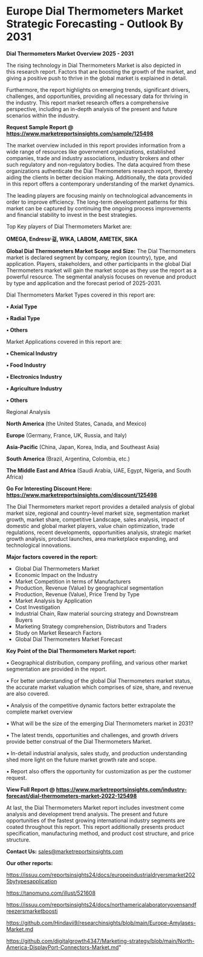# Europe Dial Thermometers Market Strategic Forecasting - Outlook By 2031

<Strong> Dial Thermometers Market Overview 2025 - 2031</strong>

The rising technology in Dial Thermometers Market is also depicted in this research report. Factors that are boosting the growth of the market, and giving a positive push to thrive in the global market is explained in detail.

Furthermore, the report highlights on emerging trends, significant drivers, challenges, and opportunities, providing all necessary data for thriving in the industry. This report market research offers a comprehensive perspective, including an in-depth analysis of the present and future scenarios within the industry.

<strong>Request Sample Report @ <a href=https://www.marketreportsinsights.com/sample/125498>https://www.marketreportsinsights.com/sample/125498</a></strong>

The market overview included in this report provides information from a wide range of resources like government organizations, established companies, trade and industry associations, industry brokers and other such regulatory and non-regulatory bodies. The data acquired from these organizations authenticate the Dial Thermometers research report, thereby aiding the clients in better decision making. Additionally, the data provided in this report offers a contemporary understanding of the market dynamics.

The leading players are focusing mainly on technological advancements in order to improve efficiency. The long-term development patterns for this market can be captured by continuing the ongoing process improvements and financial stability to invest in the best strategies.

Top Key players of Dial Thermometers Market are:

<strong>OMEGA, Endressᶫ걺, WIKA, LABOM, AMETEK, SIKA</strong>

<strong><b>Global Dial Thermometers Market Scope and Size:</b></strong>
The Dial Thermometers market is declared segment by company, region (country), type, and application. Players, stakeholders, and other participants in the global Dial Thermometers market will gain the market scope as they use the report as a powerful resource. The segmental analysis focuses on revenue and product by type and application and the forecast period of 2025-2031.

Dial Thermometers Market Types covered in this report are:

<strong>• Axial Type

• Radial Type

• Others</strong>

Market Applications covered in this report are:

<strong>• Chemical Industry

• Food Industry

• Electronics Industry

• Agriculture Industry

• Others</strong> 

Regional Analysis

<strong>North America</strong> (the United States, Canada, and Mexico)

<strong>Europe</strong> (Germany, France, UK, Russia, and Italy)

<strong>Asia-Pacific</strong> (China, Japan, Korea, India, and Southeast Asia)

<strong>South America</strong> (Brazil, Argentina, Colombia, etc.)

<strong>The Middle East and Africa</strong> (Saudi Arabia, UAE, Egypt, Nigeria, and South Africa)

<strong>Go For Interesting Discount Here: <a href=https://www.marketreportsinsights.com/discount/125498>https://www.marketreportsinsights.com/discount/125498</a></strong>

The Dial Thermometers market report provides a detailed analysis of global market size, regional and country-level market size, segmentation market growth, market share, competitive Landscape, sales analysis, impact of domestic and global market players, value chain optimization, trade regulations, recent developments, opportunities analysis, strategic market growth analysis, product launches, area marketplace expanding, and technological innovations.

<strong><b>Major factors covered in the report:</b></strong>
<ul>
  <li>Global Dial Thermometers Market </li>
  <li>Economic Impact on the Industry</li>
  <li>Market Competition in terms of Manufacturers</li>
  <li>Production, Revenue (Value) by geographical segmentation</li>
  <li>Production, Revenue (Value), Price Trend by Type</li>
  <li>Market Analysis by Application</li>
  <li>Cost Investigation</li>
  <li>Industrial Chain, Raw material sourcing strategy and Downstream Buyers</li>
  <li>Marketing Strategy comprehension, Distributors and Traders</li>
  <li>Study on Market Research Factors</li>
  <li>Global Dial Thermometers Market Forecast</li>
</ul>

<strong><b>Key Point of the Dial Thermometers Market report:</b></strong>

• Geographical distribution, company profiling, and various other market segmentation are provided in the report.

• For better understanding of the global Dial Thermometers market status, the accurate market valuation which comprises of size, share, and revenue are also covered.

• Analysis of the competitive dynamic factors better extrapolate the complete market overview

• What will be the size of the emerging Dial Thermometers market in 2031?

• The latest trends, opportunities and challenges, and growth drivers provide better construal of the Dial Thermometers Market.

• In-detail industrial analysis, sales study, and production understanding shed more light on the future market growth rate and scope.

• Report also offers the opportunity for customization as per the customer request.

<strong><b>View Full Report @ <a href=https://www.marketreportsinsights.com/industry-forecast/dial-thermometers-market-2022-125498>https://www.marketreportsinsights.com/industry-forecast/dial-thermometers-market-2022-125498</a></b></strong>


At last, the Dial Thermometers Market report includes investment come analysis and development trend analysis. The present and future opportunities of the fastest growing international industry segments are coated throughout this report. This report additionally presents product specification, manufacturing method, and product cost structure, and price structure.

<strong>Contact Us:</strong>
sales@marketreportsinsights.com

<strong>Our other reports:</strong>

<a href=https://issuu.com/reportsinsights24/docs/europeindustrialdryersmarket2025bytypesapplication>https://issuu.com/reportsinsights24/docs/europeindustrialdryersmarket2025bytypesapplication</a>

<a href=https://tanomuno.com/illust/521608>https://tanomuno.com/illust/521608</a>

<a href=https://issuu.com/reportsinsights24/docs/northamericalaboratoryovensandfreezersmarketboosti>https://issuu.com/reportsinsights24/docs/northamericalaboratoryovensandfreezersmarketboosti</a>

<a href=https://github.com/Hindavii9/researchinsights/blob/main/Europe-Amylases-Market.md>https://github.com/Hindavii9/researchinsights/blob/main/Europe-Amylases-Market.md</a>

<a href=https://github.com/digitalgrowth4347/Marketing-strategy/blob/main/North-America-DisplayPort-Connectors-Market.md>https://github.com/digitalgrowth4347/Marketing-strategy/blob/main/North-America-DisplayPort-Connectors-Market.md</a>"
